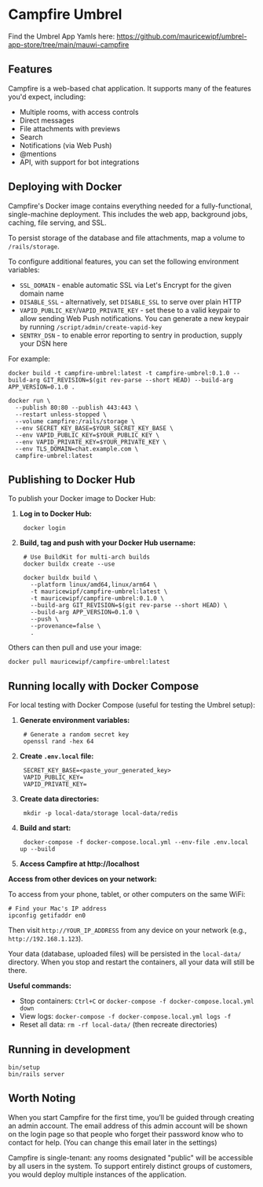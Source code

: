# Campfire Umbrel

Find the Umbrel App Yamls here: https://github.com/mauricewipf/umbrel-app-store/tree/main/mauwi-campfire

## Features
Campfire is a web-based chat application. It supports many of the features you'd
expect, including:

- Multiple rooms, with access controls
- Direct messages
- File attachments with previews
- Search
- Notifications (via Web Push)
- @mentions
- API, with support for bot integrations

## Deploying with Docker

Campfire's Docker image contains everything needed for a fully-functional,
single-machine deployment. This includes the web app, background jobs, caching,
file serving, and SSL.

To persist storage of the database and file attachments, map a volume to `/rails/storage`.

To configure additional features, you can set the following environment variables:

- `SSL_DOMAIN` - enable automatic SSL via Let's Encrypt for the given domain name
- `DISABLE_SSL` - alternatively, set `DISABLE_SSL` to serve over plain HTTP
- `VAPID_PUBLIC_KEY`/`VAPID_PRIVATE_KEY` - set these to a valid keypair to
  allow sending Web Push notifications. You can generate a new keypair by running
  `/script/admin/create-vapid-key`
- `SENTRY_DSN` - to enable error reporting to sentry in production, supply your
  DSN here

For example:

    docker build -t campfire-umbrel:latest -t campfire-umbrel:0.1.0 --build-arg GIT_REVISION=$(git rev-parse --short HEAD) --build-arg APP_VERSION=0.1.0 .

    docker run \
      --publish 80:80 --publish 443:443 \
      --restart unless-stopped \
      --volume campfire:/rails/storage \
      --env SECRET_KEY_BASE=$YOUR_SECRET_KEY_BASE \
      --env VAPID_PUBLIC_KEY=$YOUR_PUBLIC_KEY \
      --env VAPID_PRIVATE_KEY=$YOUR_PRIVATE_KEY \
      --env TLS_DOMAIN=chat.example.com \
      campfire-umbrel:latest

## Publishing to Docker Hub

To publish your Docker image to Docker Hub:

1. **Log in to Docker Hub:**

        docker login

2. **Build, tag and push with your Docker Hub username:**

        # Use BuildKit for multi-arch builds
        docker buildx create --use

        docker buildx build \
          --platform linux/amd64,linux/arm64 \
          -t mauricewipf/campfire-umbrel:latest \
          -t mauricewipf/campfire-umbrel:0.1.0 \
          --build-arg GIT_REVISION=$(git rev-parse --short HEAD) \
          --build-arg APP_VERSION=0.1.0 \
          --push \
          --provenance=false \
          .

Others can then pull and use your image:

    docker pull mauricewipf/campfire-umbrel:latest

## Running locally with Docker Compose

For local testing with Docker Compose (useful for testing the Umbrel setup):

1. **Generate environment variables:**

        # Generate a random secret key
        openssl rand -hex 64

2. **Create `.env.local` file:**

        SECRET_KEY_BASE=<paste_your_generated_key>
        VAPID_PUBLIC_KEY=
        VAPID_PRIVATE_KEY=

3. **Create data directories:**

        mkdir -p local-data/storage local-data/redis

4. **Build and start:**

        docker-compose -f docker-compose.local.yml --env-file .env.local up --build

5. **Access Campfire at http://localhost**

**Access from other devices on your network:**

To access from your phone, tablet, or other computers on the same WiFi:

    # Find your Mac's IP address
    ipconfig getifaddr en0

Then visit `http://YOUR_IP_ADDRESS` from any device on your network (e.g., `http://192.168.1.123`).

Your data (database, uploaded files) will be persisted in the `local-data/` directory. When you stop and restart the containers, all your data will still be there.

**Useful commands:**

- Stop containers: `Ctrl+C` or `docker-compose -f docker-compose.local.yml down`
- View logs: `docker-compose -f docker-compose.local.yml logs -f`
- Reset all data: `rm -rf local-data/` (then recreate directories)

## Running in development

    bin/setup
    bin/rails server

## Worth Noting

When you start Campfire for the first time, you’ll be guided through
creating an admin account.
The email address of this admin account will be shown on the login page
so that people who forget their password know who to contact for help.
(You can change this email later in the settings)

Campfire is single-tenant: any rooms designated "public" will be accessible by
all users in the system. To support entirely distinct groups of customers, you
would deploy multiple instances of the application.
